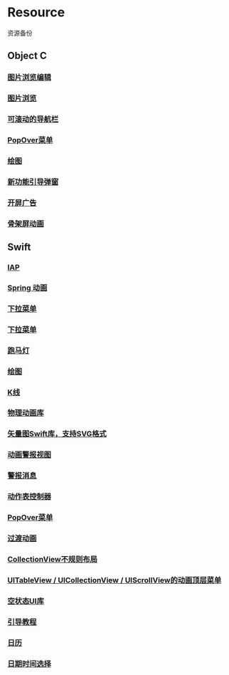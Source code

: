 # Resource
资源备份

## Object C
### [图片浏览编辑](https://github.com/QuintGao/GKPhotoBrowser)
### [图片浏览](https://github.com/indulgeIn/YBImageBrowser)
### [可滚动的导航栏](https://github.com/andreamazz/AMScrollingNavbar)
### [PopOver菜单](https://github.com/liufengting/FTPopOverMenu)
### [绘图](https://github.com/SunriseOYR/ORCharts)
### [新功能引导弹窗](https://github.com/choiceyou/FWPopupViewOC)
### [开屏广告](https://github.com/CoderZhuXH/XHLaunchAd)
### [骨架屏动画](https://github.com/tigerAndBull/TABAnimated)

## Swift
### [IAP](https://github.com/bizz84/SwiftyStoreKit)
### [Spring 动画](https://github.com/MengTo/Spring?utm_source=mybridge&utm_medium=blog&utm_campaign=read_more)
### [下拉菜单](https://github.com/jriosdev/iOSDropDown)
### [下拉菜单](https://github.com/KarimEbrahemAbdelaziz/SwiftyMenu)
### [跑马灯](https://github.com/cbpowell/MarqueeLabel)
### [绘图](https://github.com/AAChartModel/AAChartKit-Swift)
### [K线](https://github.com/h-js/KLine)
### [物理动画库](https://github.com/AugustRush/Stellar?utm_source=mybridge&utm_medium=blog&utm_campaign=read_more)
### [矢量图Swift库，支持SVG格式](https://github.com/exyte/Macaw?utm_source=mybridge&utm_medium=blog&utm_campaign=read_more)
### [动画警报视图](https://github.com/vikmeup/SCLAlertView-Swift?utm_source=mybridge&utm_medium=blog&utm_campaign=read_more)
### [警报消息](https://github.com/SwiftKickMobile/SwiftMessages?utm_source=mybridge&utm_medium=blog&utm_campaign=read_more)
### [动作表控制器](https://github.com/xmartlabs/XLActionController?utm_source=mybridge&utm_medium=blog&utm_campaign=read_more)
### [PopOver菜单](https://github.com/corin8823/Popover?utm_source=mybridge&utm_medium=blog&utm_campaign=read_more)
### [过渡动画](https://github.com/demonnico/PinterestSwift?utm_source=mybridge&utm_medium=blog&utm_campaign=read_more)
### [CollectionView不规则布局](https://github.com/chiahsien/CHTCollectionViewWaterfallLayout)
### [UITableView / UICollectionView / UIScrollView的动画顶层菜单](https://github.com/Yalantis/Persei?utm_source=mybridge&utm_medium=blog&utm_campaign=read_more)
### [空状态UI库](https://github.com/dzenbot/DZNEmptyDataSet?utm_source=mybridge&utm_medium=blog&utm_campaign=read_more)
### [引导教程](https://github.com/ephread/Instructions?utm_source=mybridge&utm_medium=blog&utm_campaign=read_more)
### [日历](https://github.com/patchthecode/JTAppleCalendar?utm_source=mybridge&utm_medium=blog&utm_campaign=read_more)
### [日期时间选择](https://github.com/itsmeichigo/DateTimePicker?utm_source=mybridge&utm_medium=blog&utm_campaign=read_more)
